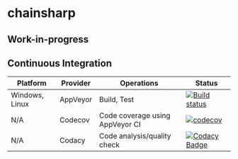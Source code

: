 # chainsharp

## Work-in-progress

## Continuous Integration

| Platform | Provider | Operations | Status |
|----------|----------|------------|--------|
| Windows, Linux | AppVeyor | Build, Test | [![Build status](https://ci.appveyor.com/api/projects/status/3ssjvm7vq4kf6yd8?svg=true)](https://ci.appveyor.com/project/manastalukdar/chainsharp) |
| N/A | Codecov | Code coverage using AppVeyor CI | [![codecov](https://codecov.io/gh/manastalukdar/chainsharp/branch/master/graph/badge.svg)](https://codecov.io/gh/manastalukdar/chainsharp) |
| N/A | Codacy | Code analysis/quality check | [![Codacy Badge](https://api.codacy.com/project/badge/Grade/0099b347a2164a85a1302b662257f0a7)](https://www.codacy.com/app/manastalukdar/chainsharp?utm_source=github.com&amp;utm_medium=referral&amp;utm_content=manastalukdar/chainsharp&amp;utm_campaign=Badge_Grade)|
